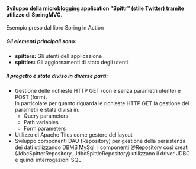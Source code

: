 <h4>Sviluppo della microblogging application "Spittr" (stile Twitter) tramite utilizzo di SpringMVC.</h4>

<p> Esempio preso dal libro Spring in Action</p>

<div><h5>Gli elementi principali sono:</h5>
<ul>
    <li><b>spitters:</b> Gli utenti dell'applicazione
    <li><b>spittles:</b> Gli aggiornamenti di stato degli utenti
</ul>
</div>

<div>
<h5>Il progetto è stato diviso in diverse parti:</h5>
<ul>
    <li>
        Gestione delle richieste HTTP GET (con e senza parametri utente) e POST (form).
        <br>In particolare per quanto riguarda le richieste HTTP GET la gestione dei parametri è stata divisa in:
        <ul>
            <li>Query parameters</li>
            <li>Path variables</li>
            <li>Form parameters</li>
        </ul>
    </li>
    <li>
       Utilizzo di Apache Tiles come gestore del layout
    </li>
    <li>
        Sviluppo componenti DAO (Repository) per gestione della persistenza dei dati utilizzando DBMS MySql.
        I componenti @Repository così creati (JdbcSpitterRepository, JdbcSpittleRepository) utilizzano il driver JDBC e quindi interrogazioni SQL.
    </li>
    
</ul>
</div>
